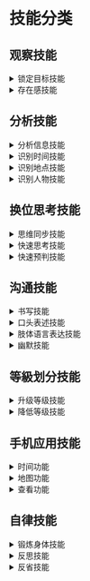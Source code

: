  # 技能分类
 
  ## 观察技能       
 
  <details> 
 
  <summary>   锁定目标技能    </summary>  
 
  -   ###### 切换视野  预判视野范围与动作  随机应变更换动作制作假象
 
  -   ###### 低头族 老人 小孩  

  </details>
  
   <details> 
 
  <summary>   存在感技能    </summary>  
 
  -   ###### 切换意识状态 调整呼吸放松心情
 
  -   ######  保持适当距离

  </details>
 
   ## 分析技能       
 
  <details> 
 
  <summary>   分析信息技能    </summary>  
 
  -   ######
 
  -   ######

  </details>
  
  <details> 
 
  <summary>   识别时间技能    </summary>  
 
  -   ######
 
  -   ######

  </details>
       
  <details> 
 
  <summary>   识别地点技能    </summary>  
 
  -   ######
 
  -   ######

  </details>
  
  <details> 
 
  <summary>   识别人物技能    </summary>  
 
  -   ###### 人数 关系  穿着 状态 心情 手机
  
  -   ######

  </details>
  
  ## 换位思考技能       
 
  <details> 
 
  <summary>   思维同步技能    </summary>  
 
  -   ######
 
  -   ######

  </details>
  
   <details> 
 
  <summary>  快速思考技能   </summary>  
 
  -   ######
 
  -   ######

  </details> 
  
   <details> 
 
  <summary>  快速预判技能   </summary>  
 
  -   ######
 
  -   ######

  </details> 
  
   ## 沟通技能       
 
  <details> 
 
  <summary>   书写技能    </summary>  
 
  -   ######
 
  -   ######

  </details>
       
  <details> 
 
  <summary>   口头表述技能    </summary>  
 
  -   ######
 
  -   ######

  </details>
  
  <details> 
 
  <summary>   肢体语言表达技能    </summary>  
 
  -   ######  
  
  -   ######

  </details>
  
  <details> 
 
  <summary>   幽默技能    </summary>  
 
  -   ######
 
  -   ######

  </details>
  
  
   ## 等級划分技能       
 
  <details> 
 
  <summary>   升级等级技能    </summary>  
 
  -   ######  有意识提升 带目的提升
 
  -   ######

  </details>
      
  <details> 
 
  <summary>    降低等级技能   </summary>  
 
  -   ######  降低有意识程度 不带目的性练习技能
 
  -   ######

  </details>
  
   ## 手机应用技能       
 
  <details> 
 
  <summary>   时间功能    </summary>  
 
  -   ######
 
  -   ######

  </details>
      
  <details> 
 
  <summary>   地图功能    </summary>  
 
  -   ######
 
  -   ######

  </details>
  
   <details> 
 
  <summary>   查看功能   </summary>  
 
  -   ######
 
  -   ######

  </details>
  
   ## 自律技能       
 
  <details> 
 
  <summary>   锻炼身体技能   </summary>  
 
  -   ######
 
  -   ######

  </details>
      
  <details> 
 
  <summary>    反思技能   </summary>  
 
  -   ######
 
  -   ######

  </details>
  
   <details> 
 
  <summary>   反省技能   </summary>  
 
  -   ######
 
  -   ######

  </details>
  
     
 
  

  

